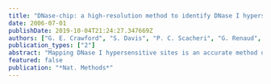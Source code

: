 ```yaml
---
title: "DNase-chip: a high-resolution method to identify DNase I hypersensitive sites using tiled microarrays"
date: 2006-07-01
publishDate: 2019-10-04T21:24:27.347669Z
authors: ["G. E. Crawford", "S. Davis", "P. C. Scacheri", "G. Renaud", "M. J. Halawi", "M. R. Erdos", "R. Green", "P. S. Meltzer", "T. G. Wolfsberg", "F. S. Collins"]
publication_types: ["2"]
abstract: "Mapping DNase I hypersensitive sites is an accurate method of identifying the location of gene regulatory elements, including promoters, enhancers, silencers and locus control regions. Although Southern blots are the traditional method of identifying DNase I hypersensitive sites, the conventional manual method is not readily scalable to studying large chromosomal regions, much less the entire genome. Here we describe DNase-chip, an approach that can rapidly identify DNase I hypersensitive sites for any region of interest, or potentially for the entire genome, by using tiled microarrays. We used DNase-chip to identify DNase I hypersensitive sites accurately from a representative 1% of the human genome in both primary and immortalized cell types. We found that although most DNase I hypersensitive sites were present in both cell types studied, some of them were cell-type specific. This method can be applied globally or in a targeted fashion to any tissue from any species with a sequenced genome."
featured: false
publication: "*Nat. Methods*"
---
```


